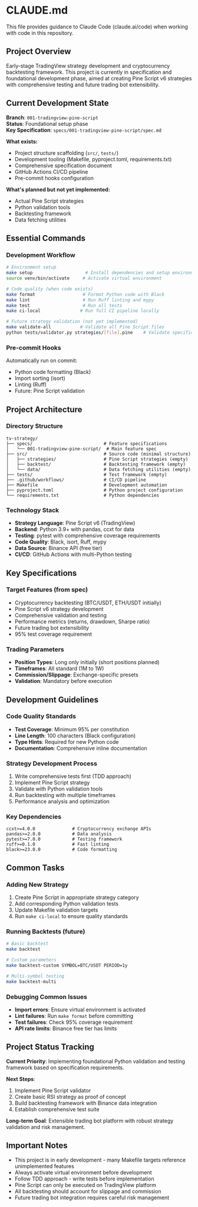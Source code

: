 # CLAUDE.md

This file provides guidance to Claude Code (claude.ai/code) when working with code in this repository.

## Project Overview

Early-stage TradingView strategy development and cryptocurrency backtesting framework. This project is currently in specification and foundational development phase, aimed at creating Pine Script v6 strategies with comprehensive testing and future trading bot extensibility.

## Current Development State

**Branch**: `001-tradingview-pine-script`  
**Status**: Foundational setup phase  
**Key Specification**: `specs/001-tradingview-pine-script/spec.md`

**What exists:**
- Project structure scaffolding (`src/`, `tests/`)
- Development tooling (Makefile, pyproject.toml, requirements.txt)
- Comprehensive specification document
- GitHub Actions CI/CD pipeline
- Pre-commit hooks configuration

**What's planned but not yet implemented:**
- Actual Pine Script strategies
- Python validation tools
- Backtesting framework
- Data fetching utilities

## Essential Commands

### Development Workflow
```bash
# Environment setup
make setup                    # Install dependencies and setup environment
source venv/bin/activate     # Activate virtual environment

# Code quality (when code exists)
make format                  # Format Python code with Black
make lint                    # Run Ruff linting and mypy
make test                    # Run all tests
make ci-local               # Run full CI pipeline locally

# Future strategy validation (not yet implemented)
make validate-all           # Validate all Pine Script files  
python tests/validator.py strategies/[file].pine    # Validate specific strategy
```

### Pre-commit Hooks
Automatically run on commit:
- Python code formatting (Black)
- Import sorting (isort) 
- Linting (Ruff)
- Future: Pine Script validation

## Project Architecture

### Directory Structure
```
tv-strategy/
├── specs/                           # Feature specifications
│   └── 001-tradingview-pine-script/  # Main feature spec
├── src/                             # Source code (minimal structure)
│   ├── strategies/                  # Pine Script strategies (empty)
│   ├── backtest/                    # Backtesting framework (empty)
│   └── data/                        # Data fetching utilities (empty)
├── tests/                           # Test framework (empty)
├── .github/workflows/               # CI/CD pipeline
├── Makefile                         # Development automation
├── pyproject.toml                   # Python project configuration
└── requirements.txt                 # Python dependencies
```

### Technology Stack
- **Strategy Language**: Pine Script v6 (TradingView)
- **Backend**: Python 3.9+ with pandas, ccxt for data
- **Testing**: pytest with comprehensive coverage requirements
- **Code Quality**: Black, isort, Ruff, mypy
- **Data Source**: Binance API (free tier)
- **CI/CD**: GitHub Actions with multi-Python testing

## Key Specifications

### Target Features (from spec)
- Cryptocurrency backtesting (BTC/USDT, ETH/USDT initially)
- Pine Script v6 strategy development
- Comprehensive validation and testing
- Performance metrics (returns, drawdown, Sharpe ratio)
- Future trading bot extensibility
- 95% test coverage requirement

### Trading Parameters
- **Position Types**: Long only initially (short positions planned)
- **Timeframes**: All standard (1M to 1W)
- **Commission/Slippage**: Exchange-specific presets
- **Validation**: Mandatory before execution

## Development Guidelines

### Code Quality Standards
- **Test Coverage**: Minimum 95% per constitution
- **Line Length**: 100 characters (Black configuration)
- **Type Hints**: Required for new Python code
- **Documentation**: Comprehensive inline documentation

### Strategy Development Process
1. Write comprehensive tests first (TDD approach)
2. Implement Pine Script strategy
3. Validate with Python validation tools
4. Run backtesting with multiple timeframes
5. Performance analysis and optimization

### Key Dependencies
```
ccxt>=4.0.0              # Cryptocurrency exchange APIs
pandas>=2.0.0            # Data analysis
pytest>=7.0.0            # Testing framework
ruff>=0.1.0              # Fast linting
black>=23.0.0            # Code formatting
```

## Common Tasks

### Adding New Strategy
1. Create Pine Script in appropriate strategy category
2. Add corresponding Python validation tests
3. Update Makefile validation targets
4. Run `make ci-local` to ensure quality standards

### Running Backtests (future)
```bash
# Basic backtest
make backtest

# Custom parameters  
make backtest-custom SYMBOL=BTC/USDT PERIOD=1y

# Multi-symbol testing
make backtest-multi
```

### Debugging Common Issues
- **Import errors**: Ensure virtual environment is activated
- **Lint failures**: Run `make format` before committing
- **Test failures**: Check 95% coverage requirement
- **API rate limits**: Binance free tier has limits

## Project Status Tracking

**Current Priority**: Implementing foundational Python validation and testing framework based on specification requirements.

**Next Steps**:
1. Implement Pine Script validator
2. Create basic RSI strategy as proof of concept
3. Build backtesting framework with Binance data integration
4. Establish comprehensive test suite

**Long-term Goal**: Extensible trading bot platform with robust strategy validation and risk management.

## Important Notes

- This project is in early development - many Makefile targets reference unimplemented features
- Always activate virtual environment before development
- Follow TDD approach - write tests before implementation
- Pine Script can only be executed on TradingView platform
- All backtesting should account for slippage and commission
- Future trading bot integration requires careful risk management